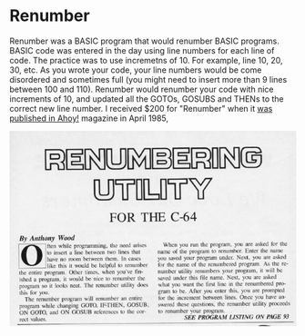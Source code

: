 # Renumber

Renumber was a BASIC program that would renumber BASIC programs.   BASIC code was entered in the day using line numbers for each line of code.  The practice was to use incremetns of 10.  For example, line 10, 20, 30, etc.   As you wrote your code, your line numbers would be come disordered and sometimes full (you might need to insert more than 9 lines between 100 and 110).  Renumber would renumber your code with nice increments of 10, and updated all the GOTOs, GOSUBS and THENs to the correct new line number.  I received $200 for "Renumber" when it [was published in Ahoy!](./../../scans/1984-6-15-ahoy-composite.jpg) magazine in April 1985, 

![Article](article.png)

